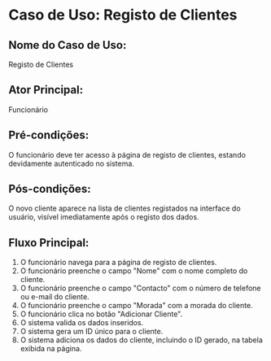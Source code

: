 # Caso de Uso: Registo de Clientes

## Nome do Caso de Uso:
Registo de Clientes

## Ator Principal:
Funcionário

## Pré-condições:
O funcionário deve ter acesso à página de registo de clientes, estando devidamente autenticado no sistema.

## Pós-condições:
O novo cliente aparece na lista de clientes registados na interface do usuário, visível imediatamente após o registo dos dados.

## Fluxo Principal:
1. O funcionário navega para a página de registo de clientes.
2. O funcionário preenche o campo "Nome" com o nome completo do cliente.
3. O funcionário preenche o campo "Contacto" com o número de telefone ou e-mail do cliente.
4. O funcionário preenche o campo "Morada" com a morada do cliente.
5. O funcionário clica no botão "Adicionar Cliente".
6. O sistema valida os dados inseridos.
7. O sistema gera um ID único para o cliente.
8. O sistema adiciona os dados do cliente, incluindo o ID gerado, na tabela exibida na página.
